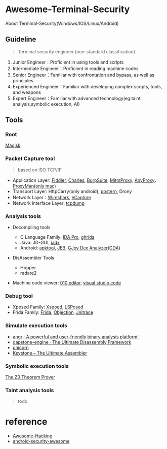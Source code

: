 # Awesome-Terminal-Security
About Terminal-Security(Windows/IOS/Linux/Android)

## Guideline

> Terminal security engineer (non-standard classification)

1. Junior Engineer：Proficient in using tools and scripts
2. Intermediate Engineer：Proficient in reading machine codes
3. Senior Engineer：Familiar with confrontation and bypass, as well as principles
4. Experienced Engineer：Familiar with developing complex scripts, tools, and weapons
5. Expert Engineer：Familiar with advanced technology(eg:taint analysis,symbolic execution, AI)

## Tools

### Root

[Magisk](https://github.com/topjohnwu/Magisk)


### Packet Capture tool

> based on ISO TCP/IP

- Application Layer: [Fiddler](https://www.telerik.com/fiddler), [Charles](https://www.charlesproxy.com/), [BurpSuite](https://portswigger.net/burp), [MitmProxy](https://mitmproxy.org/), [AnyProxy](https://github.com/alibaba/anyproxy)、[ProxyMan(only mac)](https://proxyman.io/)
- Transport Layer: HttpCarry(only android), [postern](https://github.com/postern-overwal/postern-stuff), Drony
- Network Layer：[Wireshark](https://www.wireshark.org/), [eCapture](https://github.com/gojue/ecapture)
- Network Interface Layer: [tcpdump](https://www.tcpdump.org/)

### Analysis tools

- Decompiling tools
    - C Language Family: [IDA Pro](https://hex-rays.com/ida-pro/), [ghrida](https://ghidra-sre.org/)
    - Java: JD-GUI, [jadx](https://github.com/skylot/jadx)
    - Android: [apktool](https://github.com/iBotPeaches/Apktool), [JEB](https://www.pnfsoftware.com/), [GJoy Dex Analyzer(GDA)](http://www.gda.wiki:9090/)

- DisAssembler Tools
    - Hopper
    - radare2

- Machine code viewer: [010 editor](https://www.sweetscape.com/010editor/), [visual studio code](https://code.visualstudio.com/)

### Debug tool
- Xposed Family: [Xspoed](https://github.com/rovo89/Xposed), [LSPosed](https://github.com/LSPosed/LSPosed)
- Frida Family: [Frida](https://github.com/frida/frida), [Objection](https://github.com/sensepost/objection), 
  [Jnitrace](https://github.com/chame1eon/jnitrace)

### Simulate execution tools

- [angr · A powerful and user-friendly binary analysis platform!](https://angr.io/)
- [capstone-engine · The Ultimate Disassembly Framework](https://www.capstone-engine.org/)
- [unicorn](https://www.unicorn-engine.org/)
- [Keystone – The Ultimate Assembler](https://www.keystone-engine.org/)


### Symbolic execution tools

[The Z3 Theorem Prover](https://github.com/Z3Prover/z3)

### Taint analysis tools
> todo

# reference
- [Awesome-Hacking](https://github.com/Hack-with-Github/Awesome-Hacking)
- [android-security-awesome](https://github.com/ashishb/android-security-awesome)

